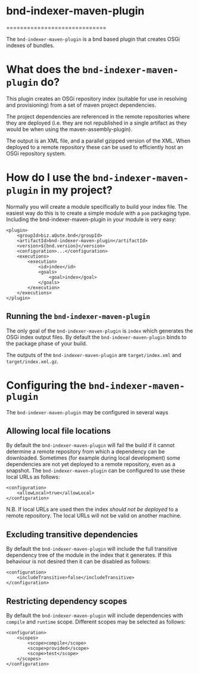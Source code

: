 # bnd-indexer-maven-plugin
=============================

The `bnd-indexer-maven-plugin` is a bnd based plugin that creates OSGi 
indexes of bundles.

# What does the `bnd-indexer-maven-plugin` do?

This plugin creates an OSGi repository index (suitable for use in resolving 
and provisioning) from a set of maven project dependencies. 

The project dependencies are referenced in the remote repositories where 
they are deployed (i.e. they are not republished in a single artifact as 
they would be when using the maven-assembly-plugin).

The output is an XML file, and a parallel gzipped version of the XML. When
deployed to a remote repository these can be used to efficiently host an
OSGi repository system.

# How do I use the `bnd-indexer-maven-plugin` in my project?

Normally you will create a module specifically to build your index file.
The easiest way do this is to create a simple module with a `pom` packaging
type. Including the bnd-indexer-maven-plugin in your module is very easy:

    <plugin>
        <groupId>biz.aQute.bnd</groupId>
        <artifactId>bnd-indexer-maven-plugin</artifactId>
        <version>${bnd.version}</version>
        <configuration>...</configuration>
        <executions>
            <execution>
                <id>index</id>
                <goals>
                    <goal>index</goal>
                </goals>
            </execution>
        </executions>
    </plugin>
    
## Running the `bnd-indexer-maven-plugin`

The only goal of the `bnd-indexer-maven-plugin` is `index` which generates the
OSGi index output files. By default the `bnd-indexer-maven-plugin` binds to the 
package phase of your build.

The outputs of the `bnd-indexer-maven-plugin` are `target/index.xml` and
`target/index.xml.gz`. 

# Configuring the `bnd-indexer-maven-plugin`

The `bnd-indexer-maven-plugin` may be configured in several ways

## Allowing local file locations

By default the `bnd-indexer-maven-plugin` will fail the build if it cannot 
determine a remote repository from which a dependency can be downloaded.
Sometimes (for example during local development) some dependencies are not
yet deployed to a remote repository, even as a snapshot. The 
`bnd-indexer-maven-plugin` can be configured to use these local URLs as
follows:

    <configuration>
        <allowLocal>true</allowLocal>
    </configuration>

N.B. If local URLs are used then the index *should not be deployed* to a 
remote repository. The local URLs will not be valid on another machine. 

## Excluding transitive dependencies

By default the `bnd-indexer-maven-plugin` will include the full transitive
dependency tree of the module in the index that it generates. If this
behaviour is not desired then it can be disabled as follows:

    <configuration>
        <includeTransitive>false</includeTransitive>
    </configuration>
    
## Restricting dependency scopes

By default the `bnd-indexer-maven-plugin` will include dependencies with 
`compile` and `runtime` scope. Different scopes may be selected as follows:

    <configuration>
        <scopes>
            <scope>compile</scope>
            <scope>provided</scope>
            <scope>test</scope>
        </scopes>
    </configuration>